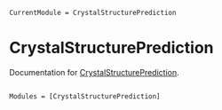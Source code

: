 ```@meta
CurrentModule = CrystalStructurePrediction
```

# CrystalStructurePrediction

Documentation for [CrystalStructurePrediction](https://github.com/Br0kenSmi1e/CrystalStructurePrediction.jl).

```@index
```

```@autodocs
Modules = [CrystalStructurePrediction]
```
